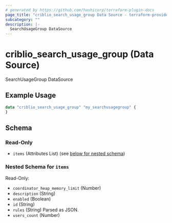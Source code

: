 ```yaml
---
# generated by https://github.com/hashicorp/terraform-plugin-docs
page_title: "criblio_search_usage_group Data Source - terraform-provider-criblio"
subcategory: ""
description: |-
  SearchUsageGroup DataSource
---
```


# criblio_search_usage_group (Data Source)

SearchUsageGroup DataSource

## Example Usage

```terraform
data "criblio_search_usage_group" "my_searchusagegroup" {
}
```

<!-- schema generated by tfplugindocs -->
## Schema

### Read-Only

- `items` (Attributes List) (see [below for nested schema](#nestedatt--items))

<a id="nestedatt--items"></a>
### Nested Schema for `items`

Read-Only:

- `coordinator_heap_memory_limit` (Number)
- `description` (String)
- `enabled` (Boolean)
- `id` (String)
- `rules` (String) Parsed as JSON.
- `users_count` (Number)
